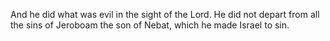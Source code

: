 And he did what was evil in the sight of the Lord. He did not depart from all the sins of Jeroboam the son of Nebat, which he made Israel to sin.
